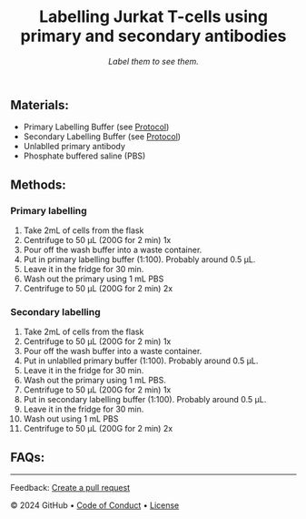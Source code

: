 <header>

<!--
  <<< Author notes: Course header >>>
  Include a 1280×640 image, course title in sentence case, and a concise description in emphasis.
  In your repository settings: enable template repository, add your 1280×640 social image, auto delete head branches.
  Add your open source license, GitHub uses MIT license.
-->

# Labelling Jurkat T-cells using primary and secondary antibodies

_Label them to see them._

</header>

<!--
  <<< Author notes: Step 1 >>>
  Choose 3-5 steps for your course.
  The first step is always the hardest, so pick something easy!
  Link to docs.github.com for further explanations.
  Encourage users to open new tabs for steps!
-->

## Materials:
  - Primary Labelling Buffer (see [Protocol](https://github.com/astormic/Antibody_Dye_Conjugation/tree/main))
  - Secondary Labelling Buffer (see [Protocol](https://github.com/astormic/Antibody_Dye_Conjugation/tree/main))
  - Unlablled primary antibody
  - Phosphate buffered saline (PBS)

## Methods:
### Primary labelling
1. Take 2mL of cells from the flask
2. Centrifuge to 50 µL (200G for 2 min) 1x
3. Pour off the wash buffer into a waste container.
4. Put in primary labelling buffer (1:100). Probably around 0.5 µL. 
5. Leave it in the fridge for 30 min.
6. Wash out the primary using 1 mL PBS
7. Centrifuge to 50 µL (200G for 2 min) 2x

### Secondary labelling
1. Take 2mL of cells from the flask
2. Centrifuge to 50 µL (200G for 2 min) 1x
3. Pour off the wash buffer into a waste container.
4. Put in unlablled primary buffer (1:100). Probably around 0.5 µL. 
5. Leave it in the fridge for 30 min.
6. Wash out the primary using 1 mL PBS.
8. Centrifuge to 50 µL (200G for 2 min) 1x
9. Put in secondary labelling buffer (1:100). Probably around 0.5 µL.
10. Leave it in the fridge for 30 min.
11. Wash out using 1 mL PBS
7. Centrifuge to 50 µL (200G for 2 min) 2x
   
## FAQs: 

 
<footer>

<!--
  <<< Author notes: Footer >>>
  Add a link to get support, GitHub status page, code of conduct, license link.
-->

---

Feedback: [Create a pull request]()

&copy; 2024 GitHub &bull; [Code of Conduct](https://www.contributor-covenant.org/version/2/1/code_of_conduct/code_of_conduct.md) &bull; [License](https://github.com/astormic/CellLabelling_JurkatTCells/blob/main/LICENSE)

</footer>
